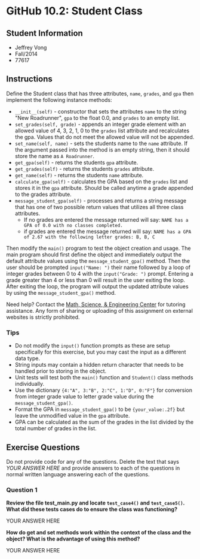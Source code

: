 # GitHub 10.2: Student Class

## Student Information

* Jeffrey Vong
* Fall/2014
* 77617

## Instructions

Define the Student class that has three attributes, `name`, `grades`, and `gpa` then implement the following instance methods:

* `__init__(self)` - constructor that sets the attributes `name` to the string "New Roadrunner", `gpa` to the float 0.0, and `grades` to an empty list.
* `set_grades(self, grade)` - appends an integer grade element with an allowed value of 4, 3, 2, 1, 0 to the `grades` list attribute and recalculates the gpa. Values that do not meet the allowed value will not be appended.
* `set_name(self, name)` - sets the students name to the `name` attribute. If the argument passed into the method is an empty string, then it should store the name as `A Roadrunner`.
* `get_gpa(self)` - returns the students `gpa` attribute.
* `get_grades(self)` - returns the students `grades` attribute.
* `get_name(self)` - returns the students `name` attribute.
* `calculate_gpa(self)` - calculates the GPA based on the `grades` list and stores it in the `gpa` attribute. Should be called anytime a grade appended to the grades attribute.
* `message_student_gpa(self)` - processes and returns a string message that has one of two possible return values that utilizes all three class attributes.
  * If no grades are entered the message returned will say: `NAME has a GPA of 0.0 with no classes completed.`
  * if grades are entered the message returned will say: `NAME has a GPA of 2.67 with the following letter grades: B, B, C`

Then modify the `main()` program to test the object creation and usage. The main program should first define the object and immediately output the default attribute values using the `message_student_gpa()` method. Then the user should be prompted `input("Name: ")` their name followed by a loop of integer grades between 0 to 4 with the `input("Grade: ")` prompt. Entering a grade greater than 4 or less than 0 will result in the user exiting the loop. After exiting the loop, the program will output the updated attribute values by using the `message_student_gpa()` method.

Need help? Contact the [Math, Science, & Engineering Center](https://www.riohondo.edu/mathematics-and-sciences/math-science-center/) for tutoring assistance. Any form of sharing or uploading of this assignment on external websites is strictly prohibited.

### Tips

* Do not modify the `input()` function prompts as these are setup specifically for this exercise, but you may cast the input as a different data type.
* String inputs may contain a hidden return character that needs to be handled prior to storing in the object.
* Unit tests will test both the `main()` function and `Student()` class methods individually.
* Use the dictionary `{4:"A", 3:"B", 2:"C", 1:"D", 0:"F"}` for conversion from integer grade value to letter grade value during the `message_student_gpa()`.
* Format the GPA in `message_student_gpa()` to be `{your_value:.2f}` but leave the unmodified value in the `gpa` attribute.
* GPA can be calculated as the sum of the grades in the list divided by the total number of grades in the list.

## Exercise Questions

Do not provide code for any of the questions. Delete the text that says *YOUR ANSWER HERE* and provide answers to each of the questions in normal written language answering each of the questions.

### Question 1

**Review the file test_main.py and locate `test_case4()` and `test_case5()`. What did these tests cases do to ensure the class was functioning?**

YOUR ANSWER HERE

**How do get and set methods work within the context of the class and the object? What is the advantage of using this method?**

YOUR ANSWER HERE
